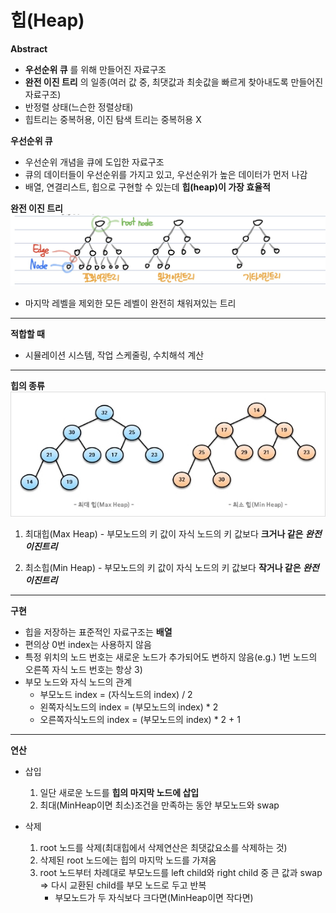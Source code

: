 # 힙(Heap)
**Abstract**
  - **우선순위 큐** 를 위해 만들어진 자료구조
  - **완전 이진 트리** 의 일종(여러 값 중, 최댓값과 최솟값을 빠르게 찾아내도록 만들어진 자료구조)
  - 반정렬 상태(느슨한 정렬상태)
  - 힙트리는 중복허용, 이진 탐색 트리는 중복허용 X

**우선순위 큐**
  - 우선순위 개념을 큐에 도입한 자료구조
  - 큐의 데이터들이 우선순위를 가지고 있고, 우선순위가 높은 데이터가 먼저 나감
  - 배열, 연결리스트, 힙으로 구현할 수 있는데 **힙(heap)이 가장 효율적**

**완전 이진 트리**  
<img width="700" src="./images/Tree.jpg">
  - 마지막 레벨을 제외한 모든 레벨이 완전히 채워져있는 트리

---
**적합할 때**
  - 시뮬레이션 시스템, 작업 스케줄링, 수치해석 계산

---
**힙의 종류**  
<img width="600" src="./images/MaxHeapAndMinHeap.png"> 
  1. 최대힙(Max Heap)
    - 부모노드의 키 값이 자식 노드의 키 값보다 **크거나 같은 *완전이진트리***

  2. 최소힙(Min Heap)
    - 부모노드의 키 값이 자식 노드의 키 값보다 **작거나 같은 *완전이진트리***

---
**구현**
  - 힙을 저장하는 표준적인 자료구조는 **배열**
  - 편의상 0번 index는 사용하지 않음
  - 특정 위치의 노드 번호는 새로운 노드가 추가되어도 변하지 않음(e.g.) 1번 노드의 오른쪽 자식 노드 번호는 항상 3)
  - 부모 노드와 자식 노드의 관계
    - 부모노드 index = (자식노드의 index) / 2
    - 왼쪽자식노드의 index = (부모노드의 index) * 2
    - 오른쪽자식노드의 index = (부모노드의 index) * 2 + 1

---
**연산**
  - 삽입
    1. 일단 새로운 노드를 **힙의 마지막 노드에 삽입**
    2. 최대(MinHeap이면 최소)조건을 만족하는 동안 부모노드와 swap

  - 삭제
    1. root 노드를 삭제(최대힙에서 삭제연산은 최댓값요소를 삭제하는 것)
    2. 삭제된 root 노드에는 힙의 마지막 노드를 가져옴
    3. root 노드부터 차례대로 부모노드를 left child와 right child 중 큰 값과 swap => 다시 교환된 child를 부모 노드로 두고 반복
        - 부모노드가 두 자식보다 크다면(MinHeap이면 작다면) 
